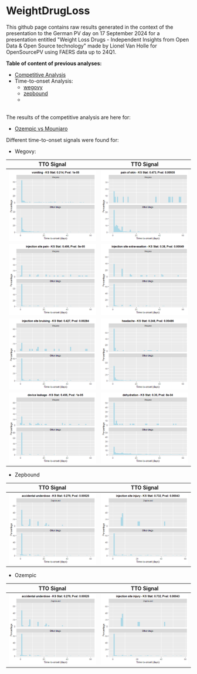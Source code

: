# WeightDrugLoss

This github page contains raw results generated in the context of the presentation to the German PV day on 17 September 2024 for a presentation entitled "Weight Loss Drugs - ​Independent Insights from Open Data & Open Source technology​" made by Lionel Van Holle for OpenSourcePV using FAERS data up to 24Q1. 

**Table of content of previous analyses:**
- [Competitive Analysis](#competitive)
- Time-to-onset Analysis:
  - [wegovy](#ttowegovy)
  - [zepbound](#ttozepbound)
  -   
<a id="competitive"></a>  
The results of the competitive analysis are here for: 
* [Ozempic vs Mounjaro](https://ospv.github.io/WeightDrugLoss/24Q1%20-%20Targetedcompetitive%20-%20ozempic%20vs%20mounjaro.html)

Different time-to-onset signals were found for:

<a id="ttowegovy"></a>  
* Wegovy:

| TTO Signal | TTO Signal |
|------------|------------|
| ![Wegovy-vomiting](/wegovy%20-%20vomiting.png) | ![Wegovy-pain-of-skin](/wegovy%20-%20pain%20of%20skin.png) | 
| ![wegovy-injectionsitepain](/wegovy%20-%20injection%20site%20pain.png) | ![wegovy-injectionsiteextravasation](/wegovy%20-%20injection%20site%20extravasation.png) |
| ![wegovy-injectionsitebruising](/wegovy%20-%20injection%20site%20bruising.png) | ![wegovy-headache](/wegovy%20-%20headache.png) |
| ![wegovy-deviceleakage](/wegovy%20-%20device%20leakage.png) | ![wegovy-dehydration](/wegovy%20-%20dehydration.png) |

<a id="ttozepbound"></a>  
* Zepbound

| TTO Signal | TTO Signal |
|------------|------------|
| ![Zepbound-accidentalunderdose](/zepbound%20-%20accidental%20underdose.png) | ![Zepbound-injectionsiteinjury](/zepbound%20-%20injection%20site%20injury.png) | 
  
<a id="ttoozempic"></a>  
* Ozempic

| TTO Signal | TTO Signal |
|------------|------------|
| ![Zepbound-accidentalunderdose](/zepbound%20-%20accidental%20underdose.png) | ![Zepbound-injectionsiteinjury](/zepbound%20-%20injection%20site%20injury.png) | 
  

